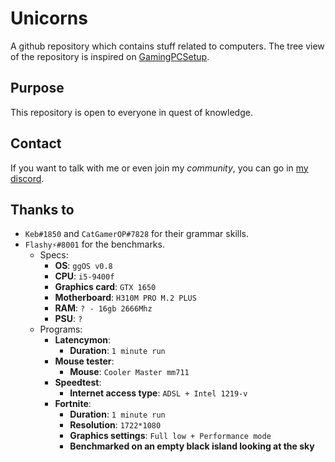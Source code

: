 # Unicorns
A github repository which contains stuff related to computers.
The tree view of the repository is inspired on [GamingPCSetup](https://github.com/djdallmann/GamingPCSetup).

## Purpose
This repository is open to everyone in quest of knowledge.

## Contact
If you want to talk with me or even join my *community*, you can go in [my discord](https://discord.io/unixcorns).

## Thanks to
- `Keb#1850` and `CatGamerOP#7828` for their grammar skills.
- `Flashy⚡#8001` for the benchmarks.
  - Specs:
    - **OS**: `ggOS v0.8`
    - **CPU**: `i5-9400f`
    - **Graphics card**: `GTX 1650`
    - **Motherboard**: `H310M PRO M.2 PLUS`
    - **RAM**: `? - 16gb 2666Mhz`
    - **PSU**: `?`
  - Programs:
    - **Latencymon**:
      - **Duration**: `1 minute run`
    - **Mouse tester**:
      - **Mouse**: `Cooler Master mm711`
    - **Speedtest**:
      - **Internet access type**: `ADSL + Intel 1219-v`
    - **Fortnite**:
      - **Duration**: `1 minute run`
      - **Resolution**: `1722*1080`
      - **Graphics settings**: `Full low + Performance mode`
      - **Benchmarked on an empty black island looking at the sky**
